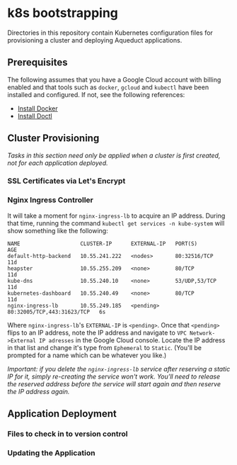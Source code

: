 # k8s bootstrapping

Directories in this repository contain Kubernetes configuration files for provisioning a cluster and deploying Aqueduct applications.

## Prerequisites

The following assumes that you have a Google Cloud account with billing enabled and that tools such as `docker`, `gcloud` and `kubectl` have been installed and configured. If not, see the following references:

- [Install Docker](https://www.docker.com/community-edition)
- [Install Doctl](https://docs.digitalocean.com/reference/doctl/how-to/install/)


## Cluster Provisioning

*Tasks in this section need only be applied when a cluster is first created, not for each application deployed.*



### SSL Certificates via Let's Encrypt



### Nginx Ingress Controller



It will take a moment for `nginx-ingress-lb` to acquire an IP address. During that time, running the command `kubectl get services -n kube-system` will show something like the following:

```
NAME                   CLUSTER-IP      EXTERNAL-IP   PORT(S)                      AGE
default-http-backend   10.55.241.222   <nodes>       80:32516/TCP                 11d
heapster               10.55.255.209   <none>        80/TCP                       11d
kube-dns               10.55.240.10    <none>        53/UDP,53/TCP                11d
kubernetes-dashboard   10.55.240.49    <none>        80/TCP                       11d
nginx-ingress-lb       10.55.249.185   <pending>     80:32005/TCP,443:31623/TCP   6s
```

Where `nginx-ingress-lb`'s `EXTERNAL-IP` is `<pending>`. Once that `<pending>` flips to an IP address, note the IP address and navigate to `VPC Network->External IP adresses` in the Google Cloud console. Locate the IP address in that list and change it's type from `Ephemeral` to `Static`. (You'll be prompted for a name which can be whatever you like.)

*Important: if you delete the `nginx-ingress-lb` service after reserving a static IP for it, simply re-creating the service won't work. You'll need to release the reserved address before the service will start again and then reserve the IP address again.*

## Application Deployment


### Files to check in to version control



### Updating the Application



